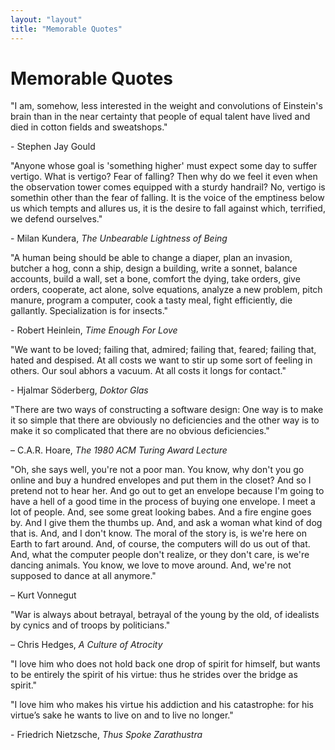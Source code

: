```yaml
---
layout: "layout"
title: "Memorable Quotes"
---
```


# Memorable Quotes

"I am, somehow, less interested in the weight and convolutions of Einstein's
brain than in the near certainty that people of equal talent have lived and
died in cotton fields and sweatshops."

<div class="attrib">- Stephen Jay Gould</div>

"Anyone whose goal is 'something higher' must expect some day to suffer
vertigo. What is vertigo? Fear of falling? Then why do we feel it even when
the observation tower comes equipped with a sturdy handrail? No, vertigo is
somethin other than the fear of falling. It is the voice of the emptiness
below us which tempts and allures us, it is the desire to fall against
which, terrified, we defend ourselves."

<div class="attrib">- Milan Kundera, <em>The Unbearable Lightness of Being</em></div>

"A human being should be able to change a diaper, plan an invasion, butcher a
hog, conn a ship, design a building, write a sonnet, balance accounts, build a
wall, set a bone, comfort the dying, take orders, give orders, cooperate, act
alone, solve equations, analyze a new problem, pitch manure, program a
computer, cook a tasty meal, fight efficiently, die gallantly. Specialization
is for insects."

<div class="attrib">- Robert Heinlein, <em>Time Enough For Love</em></div>

"We want to be loved; failing that, admired; failing that, feared; failing
that, hated and despised. At all costs we want to stir up some sort of feeling
in others. Our soul abhors a vacuum. At all costs it longs for contact."

<div class="attrib">- Hjalmar Söderberg, <em>Doktor Glas</em></div>

"There are two ways of constructing a software design: One way is to make it so
simple that there are obviously no deficiencies and the other way is to make it
so complicated that there are no obvious deficiencies."

<div class="attrib">– C.A.R. Hoare, <em>The 1980 ACM Turing Award Lecture</em></div>

"Oh, she says well, you're not a poor man. You know, why don't you go online
and buy a hundred envelopes and put them in the closet? And so I pretend not to
hear her. And go out to get an envelope because I'm going to have a hell of a
good time in the process of buying one envelope. I meet a lot of people. And,
see some great looking babes. And a fire engine goes by. And I give them the
thumbs up. And, and ask a woman what kind of dog that is. And, and I don't
know. The moral of the story is, is we're here on Earth to fart around. And, of
course, the computers will do us out of that. And, what the computer people
don't realize, or they don't care, is we're dancing animals. You know, we love
to move around. And, we're not supposed to dance at all anymore."

<div class="attrib">– Kurt Vonnegut</div>

"War is always about betrayal, betrayal of the young by the old, of idealists
by cynics and of troops by politicians."

<div class="attrib">– Chris Hedges, <em>A Culture of Atrocity</em></div>

"I love him who does not hold back one drop of spirit for himself, but wants to
be entirely the spirit of his virtue: thus he strides over the bridge as
spirit."

"I love him who makes his virtue his addiction and his catastrophe: for
his virtue’s sake he wants to live on and to live no longer."

<div class="attrib">- Friedrich Nietzsche, <em>Thus Spoke Zarathustra</em></div>
